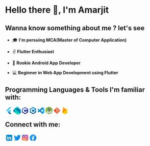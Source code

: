 # Hello there 👋, I'm Amarjit

## Wanna know something about me ? let's see

- 🎓 **I'm persuing MCA(Master of Computer Application)**

- ✌  **Flutter Enthusiast**

- 📱  **Rookie Android App Developer**

- 💻 **Beginner in Web App Development using Flutter**

## Programming Languages & Tools I'm familiar with:

[<img align="left" alt="Flutter" width="26px" src="https://github.com/AmarjitM13/AmarjitM13/blob/master/Icons/flutter.png" />][website]
[<img align="left" alt="Dart" width="26px" src="https://github.com/AmarjitM13/AmarjitM13/blob/master/Icons/dart.png" />][website]
[<img align="left" alt="C" width="26px" src="https://github.com/AmarjitM13/AmarjitM13/blob/master/Icons/c.png" />][website]
[<img align="left" alt="C++" width="26px" src="https://github.com/AmarjitM13/AmarjitM13/blob/master/Icons/c++.png" />][website]
[<img align="left" alt="VS Code" width="26px" src="https://github.com/AmarjitM13/AmarjitM13/blob/master/Icons/vs-code.png" />][website]
[<img align="left" alt="Android Studio" width="26px" src="https://github.com/AmarjitM13/AmarjitM13/blob/master/Icons/android-studio.png" />][website]
[<img align="left" alt="Git" width="26px" src="https://github.com/AmarjitM13/AmarjitM13/blob/master/Icons/git.png" />][website]
[<img align="left" alt="Firebase" width="26px" src="https://github.com/AmarjitM13/AmarjitM13/blob/master/Icons/firebase.png" />][website]

<br />

## Connect with me:

[<img align="left" alt="Linkedin" width="26px" src="https://github.com/AmarjitM13/AmarjitM13/blob/master/Icons/linkedin.png" />][linkedin]
[<img align="left" alt="Twitter" width="26px" src="https://github.com/AmarjitM13/AmarjitM13/blob/master/Icons/twitter.png" />][twitter]
[<img align="left" alt="Instagram" width="26px" src="https://github.com/AmarjitM13/AmarjitM13/blob/master/Icons/instagram.png" />][instagram]
[<img align="left" alt="Facebook" width="26px" src="https://github.com/AmarjitM13/AmarjitM13/blob/master/Icons/facebook.png" />][facebook]

</details>

[website]: https://github.com/AmarjitM13
[twitter]: https://twitter.com/AmarjitM13
[instagram]: https://instagram.com/
[linkedin]: https://www.linkedin.com/in/amarjit-mallick-53a89a187/
[facebook]: https://facebook.com
